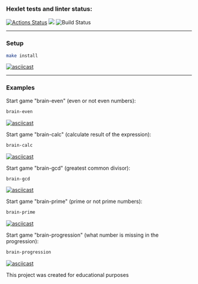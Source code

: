 ### Hexlet tests and linter status:
[![Actions Status](https://github.com/alexeilozhkin/frontend-project-lvl1/workflows/hexlet-check/badge.svg)](https://github.com/alexeilozhkin/frontend-project-lvl1/actions)
<a href="https://codeclimate.com/github/codeclimate/codeclimate/maintainability"><img src="https://api.codeclimate.com/v1/badges/a99a88d28ad37a79dbf6/maintainability" /></a>
![Build Status](https://github.com/alexeilozhkin/frontend-project-lvl1/workflows/linter-check/badge.svg)

***

### Setup

```sh
make install
```
[![asciicast](https://asciinema.org/a/457589.svg)](https://asciinema.org/a/457589)

***

### Examples

Start game "brain-even" (even or not even numbers):

```sh
brain-even
```
[![asciicast](https://asciinema.org/a/457591.svg)](https://asciinema.org/a/457591)

Start game "brain-calc" (calculate result of the expression):

```sh
brain-calc
```
[![asciicast](https://asciinema.org/a/454416.svg)](https://asciinema.org/a/454416)

Start game "brain-gcd" (greatest common divisor):

```sh
brain-gcd
```
[![asciicast](https://asciinema.org/a/455002.svg)](https://asciinema.org/a/455002)

Start game "brain-prime" (prime or not prime numbers):

```sh
brain-prime
```
[![asciicast](https://asciinema.org/a/456385.svg)](https://asciinema.org/a/456385)

Start game "brain-progression" (what number is missing in the progression):

```sh
brain-progression
```
[![asciicast](https://asciinema.org/a/456290.svg)](https://asciinema.org/a/456290)


This project was created for educational purposes